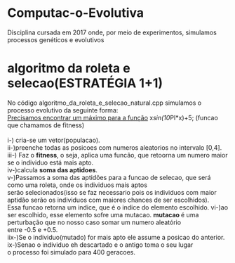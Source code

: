 # Computac-o-Evolutiva
 Disciplina cursada em 2017 onde, por meio de experimentos, simulamos processos genéticos e evolutivos
 
 # algoritmo da roleta e selecao(ESTRATÉGIA 1+1)
 No código algoritmo_da_roleta_e_selecao_natural.cpp simulamos o processo evolutivo da seguinte forma:<br>
 <u> Precisamos encontrar um máximo para a função</u> x*sin(10*PI*x)+5; (funcao que chamamos de fitness)<br>
 <br>
i-) cria-se um vetor(populacao).<br>
ii-)preenche todas as posicoes com numeros aleatorios no intervalo [0,4].<br>
iii-) Faz o <b>fitness</b>, o seja, aplica uma funcão, que retoorna um numero maior se o individuo está mais apto.<br>
iv-)calcula <b>soma das aptidoes</b>.<br>
v-)Passamos a soma das aptidões para a funcao de selecao, que será como uma roleta, onde os individuos mais aptos <br>
serão selecionados(isso se faz necessario pois os individuos com maior aptidão serão os individuos com maiores chances de ser escolhidos).<br>Essa funcao retorna um indice, que é o indice do elemento escolhido.
vi-)ao ser escolhido, esse elemento sofre uma mutacao. <b> mutacao </b> é uma perturbação que no nosso caso somar um numero aleatório<br>
entre -0.5 e +0.5.<br>
iix-)Se o individuo(mutado) for mais apto ele assume a posicao do anterior.<br>
ix-)Senao o individuo eh descartado e o antigo toma o seu lugar<br>
o processo foi simulado para 400 geracoes.




           


 


